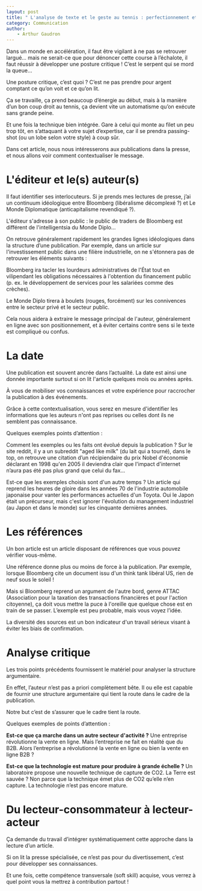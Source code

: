 ```yaml
---
layout: post
title: " L'analyse de texte et le geste au tennis : perfectionnement et automatisme "
category: Communication
author: 
    - Arthur Gaudron
---
```


Dans un monde en accélération, il faut être vigilant à ne pas se retrouver largué… mais ne serait-ce que pour dénoncer cette course à l’échalote, il faut réussir à développer une posture critique ! C’est le serpent qui se mord la queue…

Une posture critique, c’est quoi ? C’est ne pas prendre pour argent comptant ce qu’on voit et ce qu’on lit.

Ça se travaille, ça prend beaucoup d’énergie au début, mais à la manière d’un bon coup droit au tennis, ça devient vite un automatisme qu’on exécute sans grande peine.

Et une fois la technique bien intégrée. Gare à celui qui monte au filet un peu trop tôt, en s’attaquant à votre sujet d’expertise, car il se prendra passing-shot (ou un lobe selon votre style) à coup sûr.

Dans cet article, nous nous intéresserons aux publications dans la presse, et nous allons voir comment contextualiser le message.

# L'éditeur et le(s) auteur(s)

Il faut identifier ses interlocuteurs. Si je prends mes lectures de presse, j’ai un continuum idéologique entre Bloomberg (libéralisme décomplexé ?) et Le Monde Diplomatique (anticapitalisme revendiqué ?).

L'éditeur s'adresse à son public : le public de traders de Bloomberg est différent de l'intelligentsia du Monde Diplo...

On retrouve généralement rapidement les grandes lignes idéologiques dans la structure d’une publication. Par exemple, dans un article sur l'investissement public dans une filière industrielle, on ne s'étonnera pas de retrouver les éléments suivants :

Bloomberg ira tacler les lourdeurs administratives de l'État tout en vilipendant les obligations nécessaires à l'obtention du financement public (p. ex. le développement de services pour les salariées comme des crèches).

Le Monde Diplo tirera à boulets (rouges, forcément) sur les connivences entre le secteur privé et le secteur public.

Cela nous aidera à extraire le message principal de l'auteur, généralement en ligne avec son positionnement, et à éviter certains contre sens si le texte est compliqué ou confus.

# La date

Une publication est souvent ancrée dans l’actualité. La date est ainsi une donnée importante surtout si on lit l'article quelques mois ou années après.

À vous de mobiliser vos connaissances et votre expérience pour raccrocher la publication à des événements.

Grâce à cette contextualisation, vous serez en mesure d'identifier les informations que les auteurs n'ont pas reprises ou celles dont ils ne semblent pas connaissance.


Quelques exemples points d’attention :

Comment les exemples ou les faits ont évolué depuis la publication ? Sur le site reddit, il y a un subreddit "aged like milk" (du lait qui a tourné), dans le top, on retrouve une citation d’un récipiendaire du prix Nobel d'économie déclarant en 1998 qu'en 2005 il deviendra clair que l'impact d'internet n’aura pas été pas plus grand que celui du fax...

Est-ce que les exemples choisis sont d'un autre temps ? Un article qui reprend les heures de gloire dans les années 70 de l'industrie automobile japonaise pour vanter les performances actuelles d'un Toyota. Oui le Japon était un précurseur, mais c'est ignorer l'évolution du management industriel (au Japon et dans le monde) sur les cinquante dernières années.


# Les références

Un bon article est un article disposant de références que vous pouvez vérifier vous-même.

Une référence donne plus ou moins de force à la publication. Par exemple, lorsque Bloomberg cite un document issu d'un think tank libéral US, rien de neuf sous le soleil !

Mais si Bloomberg reprend un argument de l'autre bord, genre ATTAC (Association pour la taxation des transactions financières et pour l'action citoyenne), ça doit vous mettre la puce à l'oreille que quelque chose est en train de se passer. L’exemple est peu probable, mais vous voyez l’idée.

La diversité des sources est un bon indicateur d'un travail sérieux visant à éviter les biais de confirmation.

# Analyse critique

Les trois points précédents fournissent le matériel pour analyser la structure argumentaire.

En effet, l’auteur n’est pas a priori complètement bête. Il ou elle est capable de fournir une structure argumentaire qui tient la route dans le cadre de la publication.

Notre but c’est de s’assurer que le cadre tient la route.


Quelques exemples de points d’attention :

**Est-ce que ça marche dans un autre secteur d'activité ?** Une entreprise révolutionne la vente en ligne. Mais l’entreprise ne fait en réalité que du B2B. Alors l’entreprise a révolutionné la vente en ligne ou bien la vente en ligne B2B ?

**Est-ce que la technologie est mature pour produire à grande échelle ?** Un laboratoire propose une nouvelle technique de capture de CO2. La Terre est sauvée ? Non parce que la technique émet plus de CO2 qu’elle n’en capture. La technologie n’est pas encore mature.


# Du lecteur-consommateur à lecteur-acteur

Ça demande du travail d’intégrer systématiquement cette approche dans la lecture d’un article.

Si on lit la presse spécialisée, ce n’est pas pour du divertissement, c’est pour développer ses connaissances.

Et une fois, cette compétence transversale (soft skill) acquise, vous verrez à quel point vous la mettrez à contribution partout !
